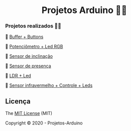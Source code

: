 <h1 align="center"> Projetos Arduino 👨‍💻  </h1> 

### Projetos realizados 👨‍🏫

:small_blue_diamond: [Buffer + Buttons](https://github.com/LuigiBelanda/Projetos-Arduino/tree/master/Buffer%20%2B%20Buttons)

:small_blue_diamond: [Potenciômetro + Led RGB](https://github.com/LuigiBelanda/Projetos-Arduino/tree/master/Potenci%C3%B4metro%20%2B%20Led%20RGB)

:small_blue_diamond: [Sensor de inclinação](https://github.com/LuigiBelanda/Projetos-Arduino/tree/master/Sensor%20de%20inclina%C3%A7%C3%A3o)

:small_blue_diamond: [Sensor de presença](https://github.com/LuigiBelanda/Projetos-Arduino/tree/master/Sensor%20de%20presen%C3%A7a)

:small_blue_diamond: [LDR + Led](https://github.com/LuigiBelanda/Projetos-Arduino/tree/master/LDR%20%2B%20Led)

:small_blue_diamond: [Sensor infravermelho + Controle + Leds](https://github.com/LuigiBelanda/Projetos-Arduino/tree/master/Sensor%20infravermelho%20%2B%20Controle%20%2B%20Leds)

## Licença 

The [MIT License](https://github.com/LuigiBelanda/Projetos-Arduino/blob/master/LICENSE) (MIT)

Copyright :copyright: 2020 - Projetos-Arduino
